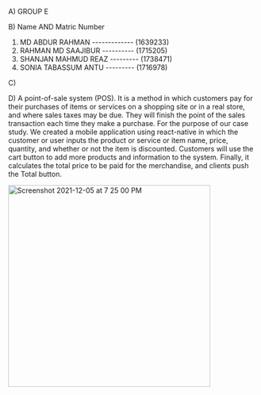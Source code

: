 A) GROUP E

B)  Name	AND                      Matric Number
   
1. MD ABDUR RAHMAN ------------- (1639233)
2. RAHMAN MD SAAJIBUR ---------- (1715205)
3. SHANJAN MAHMUD REAZ --------- (1738471)
4. SONIA TABASSUM ANTU --------- (1716978)

C)

D) A point-of-sale system (POS). It is a method in which customers pay for their purchases of items or services on a shopping site or in a real store, and where sales taxes may be due. They will finish the point of the sales transaction each time they make a purchase. For the purpose of our case study. We created a mobile application using react-native in which the customer or user inputs the product or service or item name, price, quantity, and whether or not the item is discounted. Customers will use the cart button to add more products and information to the system. Finally, it calculates the total price to be paid for the merchandise, and clients push the Total button.


<img width="407" alt="Screenshot 2021-12-05 at 7 25 00 PM" src="https://user-images.githubusercontent.com/69203953/144744607-1174ebdd-067e-41d1-99de-90c54821aaa5.png">
